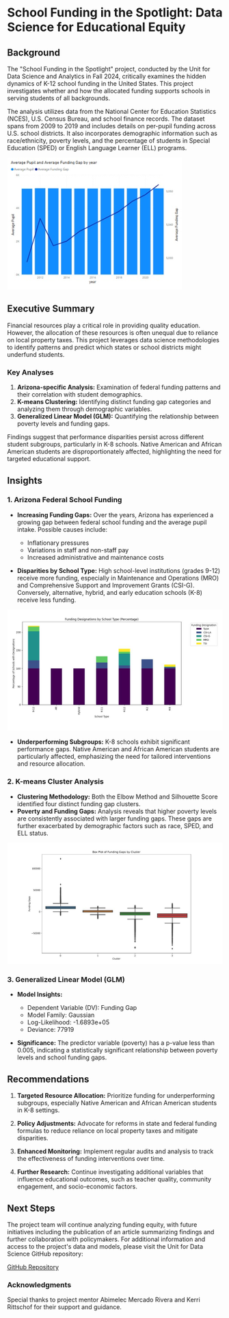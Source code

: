 # School Funding in the Spotlight: Data Science for Educational Equity

## Background

The "School Funding in the Spotlight" project, conducted by the Unit for Data Science and Analytics in Fall 2024, critically examines the hidden dynamics of K-12 school funding in the United States. This project investigates whether and how the allocated funding supports schools in serving students of all backgrounds.

The analysis utilizes data from the National Center for Education Statistics (NCES), U.S. Census Bureau, and school finance records. The dataset spans from 2009 to 2019 and includes details on per-pupil funding across U.S. school districts. It also incorporates demographic information such as race/ethnicity, poverty levels, and the percentage of students in Special Education (SPED) or English Language Learner (ELL) programs.

![Funding Gap Analysis](pupil_gap.jpeg)

## Executive Summary

Financial resources play a critical role in providing quality education. However, the allocation of these resources is often unequal due to reliance on local property taxes. This project leverages data science methodologies to identify patterns and predict which states or school districts might underfund students.

### Key Analyses

1. **Arizona-specific Analysis:** Examination of federal funding patterns and their correlation with student demographics.
2. **K-means Clustering:** Identifying distinct funding gap categories and analyzing them through demographic variables.
3. **Generalized Linear Model (GLM):** Quantifying the relationship between poverty levels and funding gaps.

Findings suggest that performance disparities persist across different student subgroups, particularly in K-8 schools. Native American and African American students are disproportionately affected, highlighting the need for targeted educational support.

## Insights

### 1. Arizona Federal School Funding

- **Increasing Funding Gaps:** Over the years, Arizona has experienced a growing gap between federal school funding and the average pupil intake. Possible causes include:

  - Inflationary pressures
  - Variations in staff and non-staff pay
  - Increased administrative and maintenance costs

- **Disparities by School Type:** High school-level institutions (grades 9-12) receive more funding, especially in Maintenance and Operations (MRO) and Comprehensive Support and Improvement Grants (CSI-G). Conversely, alternative, hybrid, and early education schools (K-8) receive less funding.

![Funding Gap by School Type](funding_schooltype.jpg)

- **Underperforming Subgroups:** K-8 schools exhibit significant performance gaps. Native American and African American students are particularly affected, emphasizing the need for tailored interventions and resource allocation.

### 2. K-means Cluster Analysis

- **Clustering Methodology:** Both the Elbow Method and Silhouette Score identified four distinct funding gap clusters.
- **Poverty and Funding Gaps:** Analysis reveals that higher poverty levels are consistently associated with larger funding gaps. These gaps are further exacerbated by demographic factors such as race, SPED, and ELL status.

![Funding Gap by cluster](funding_cluster.jpg)

### 3. Generalized Linear Model (GLM)

- **Model Insights:**

  - Dependent Variable (DV): Funding Gap
  - Model Family: Gaussian
  - Log-Likelihood: -1.6893e+05
  - Deviance: 77919

- **Significance:** The predictor variable (poverty) has a p-value less than 0.005, indicating a statistically significant relationship between poverty levels and school funding gaps.

## Recommendations

1. **Targeted Resource Allocation:** Prioritize funding for underperforming subgroups, especially Native American and African American students in K-8 settings.

2. **Policy Adjustments:** Advocate for reforms in state and federal funding formulas to reduce reliance on local property taxes and mitigate disparities.

3. **Enhanced Monitoring:** Implement regular audits and analysis to track the effectiveness of funding interventions over time.

4. **Further Research:** Continue investigating additional variables that influence educational outcomes, such as teacher quality, community engagement, and socio-economic factors.

## Next Steps

The project team will continue analyzing funding equity, with future initiatives including the publication of an article summarizing findings and further collaboration with policymakers. For additional information and access to the project's data and models, please visit the Unit for Data Science GitHub repository:

[GitHub Repository](https://github.com/UnitForDataScience/Projects-Fall-2024/tree/main/School%20Funding%20in%20the%20Spotlight/Data)

### Acknowledgments

Special thanks to project mentor Abimelec Mercado Rivera and Kerri Rittschof for their support and guidance.

